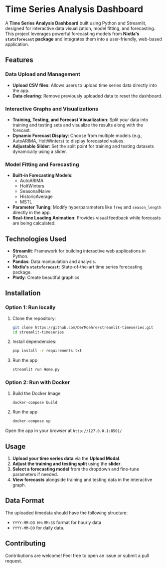 # Time Series Analysis Dashboard

A **Time Series Analysis Dashboard** built using Python and Streamlit, designed for interactive data visualization, model fitting, and forecasting. This project leverages powerful forecasting models from **Nixtla's `statsforecast` package** and integrates them into a user-friendly, web-based application.

## Features

### Data Upload and Management

- **Upload CSV files**: Allows users to upload time series data directly into the app.
- **Data clearing**: Remove previously uploaded data to reset the dashboard.

### Interactive Graphs and Visualizations

- **Training, Testing, and Forecast Visualization**: Split your data into training and testing sets and visualize the results along with the forecast.
- **Dynamic Forecast Display**: Choose from multiple models (e.g., AutoARIMA, HoltWinters) to display forecasted values.
- **Adjustable Slider**: Set the split point for training and testing datasets dynamically using a slider.

### Model Fitting and Forecasting

- **Built-in Forecasting Models**:
  - AutoARIMA
  - HoltWinters
  - SeasonalNaive
  - HistoricAverage
  - MSTL
- **Parameter Tuning**: Modify hyperparameters like `freq` and `season_length` directly in the app.
- **Real-time Loading Animation**: Provides visual feedback while forecasts are being calculated.

## Technologies Used

- **Streamlit**: Framework for building interactive web applications in Python.
- **Pandas**: Data manipulation and analysis.
- **Nixtla's `statsforecast`**: State-of-the-art time series forecasting package.
- **Plotly**: Create beautiful graphics

## Installation

### Option 1: Run locally

1. Clone the repository:
   ```bash
   git clone https://github.com/DerMoehre/streamlit-timeseries.git
   cd streamlit-timeseries
   ```
2. Install dependencies:
   ```bash
   pip install -r requirements.txt
   ```

3. Run the app
    ```bash
   streamlit run Home.py
   ```

### Option 2: Run with Docker

1. Build the Docker Image
    ```bash
    docker-compose build
    ```
2. Run the app
    ```bash
    docker-compose up
    ```
   
Open the app in your browser at `http://127.0.0.1:8501/`

## Usage

1. **Upload your time series data** via the **Upload Modal**.
2. **Adjust the training and testing split** using the **slider**.
3. **Select a forecasting model** from the dropdown and fine-tune parameters if needed.
4. **View forecasts** alongside training and testing data in the interactive graph.

## Data Format

The uploaded timedata should have the following structure:
- `YYYY-MM-DD HH:MM:SS` format for hourly data 
- `YYYY-MM-DD` for daily data.

## Contributing

Contributions are welcome! Feel free to open an issue or submit a pull request.
